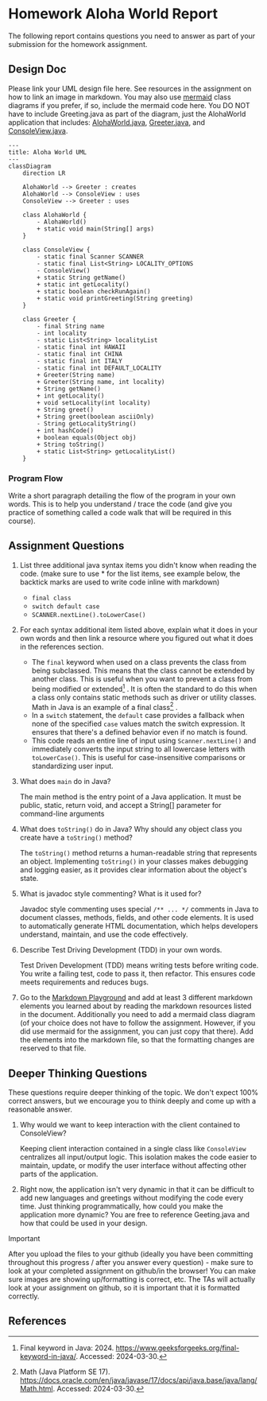 # Homework Aloha World Report

The following report contains questions you need to answer as part of your submission for the homework assignment. 


## Design Doc
Please link your UML design file here. See resources in the assignment on how to
link an image in markdown. You may also use [mermaid] class diagrams if you prefer, if so, include the mermaid code here.  You DO NOT have to include Greeting.java as part of the diagram, just the AlohaWorld application that includes: [AlohaWorld.java], [Greeter.java], and [ConsoleView.java].

```mermaid
---
title: Aloha World UML
---
classDiagram
    direction LR

    AlohaWorld --> Greeter : creates
    AlohaWorld --> ConsoleView : uses
    ConsoleView --> Greeter : uses

    class AlohaWorld {
        - AlohaWorld()
        + static void main(String[] args)
    }

    class ConsoleView {
        - static final Scanner SCANNER
        - static final List<String> LOCALITY_OPTIONS
        - ConsoleView()
        + static String getName()
        + static int getLocality()
        + static boolean checkRunAgain()
        + static void printGreeting(String greeting)
    }

    class Greeter {
        - final String name
        - int locality
        - static List<String> localityList
        - static final int HAWAII
        - static final int CHINA
        - static final int ITALY
        - static final int DEFAULT_LOCALITY
        + Greeter(String name)
        + Greeter(String name, int locality)
        + String getName()
        + int getLocality()
        + void setLocality(int locality)
        + String greet()
        + String greet(boolean asciiOnly)
        - String getLocalityString()
        + int hashCode()
        + boolean equals(Object obj)
        + String toString()
        + static List<String> getLocalityList()
    }

```


### Program Flow
Write a short paragraph detailing the flow of the program in your own words. This is to help you understand / trace the code (and give you practice of something called a code walk that will be required in this course).


## Assignment Questions

1. List three additional java syntax items you didn't know when reading the code.  (make sure to use * for the list items, see example below, the backtick marks are used to write code inline with markdown)
   
   * `final class`
   * `switch default case`
   * `SCANNER.nextLine().toLowerCase()`

2. For each syntax additional item listed above, explain what it does in your own words and then link a resource where you figured out what it does in the references section. 

    * The `final` keyword when used on a class prevents the class from being subclassed. This means that the class cannot be extended by another class. This is useful when you want to prevent a class from being modified or extended[^1] . It is often the standard to do this when a class only contains static methods such as driver or utility classes. Math in Java is an example of a final class[^2] .
    * In a `switch` statement, the `default` case provides a fallback when none of the specified `case` values match the switch expression. It ensures that there's a defined behavior even if no match is found.
    * This code reads an entire line of input using `Scanner.nextLine()` and immediately converts the input string to all lowercase letters with `toLowerCase()`. This is useful for case-insensitive comparisons or standardizing user input.

3. What does `main` do in Java? 

   The main method is the entry point of a Java application. It must be public, static, return void, and accept a String[] parameter for command-line arguments


4. What does `toString()` do in Java? Why should any object class you create have a `toString()` method?

   The `toString()` method returns a human-readable string that represents an object. Implementing `toString()` in your classes makes debugging and logging easier, as it provides clear information about the object's state.

5. What is javadoc style commenting? What is it used for? 

   Javadoc style commenting uses special `/** ... */` comments in Java to document classes, methods, fields, and other code elements.
   It is used to automatically generate HTML documentation, which helps developers understand, maintain, and use the code effectively.


6. Describe Test Driving Development (TDD) in your own words. 

   Test Driven Development (TDD) means writing tests before writing code. You write a failing test, code to pass it, then refactor. This ensures code meets requirements and reduces bugs.    

7. Go to the [Markdown Playground](MarkdownPlayground.md) and add at least 3 different markdown elements you learned about by reading the markdown resources listed in the document. Additionally you need to add a mermaid class diagram (of your choice does not have to follow the assignment. However, if you did use mermaid for the assignment, you can just copy that there). Add the elements into the markdown file, so that the formatting changes are reserved to that file. 


## Deeper Thinking Questions

These questions require deeper thinking of the topic. We don't expect 100% correct answers, but we encourage you to think deeply and come up with a reasonable answer. 


1. Why would we want to keep interaction with the client contained to ConsoleView?
   
   Keeping client interaction contained in a single class like `ConsoleView` centralizes all input/output logic. This isolation makes the code easier to maintain, update, or modify the user interface without affecting other parts of the application.


2. Right now, the application isn't very dynamic in that it can be difficult to add new languages and greetings without modifying the code every time. Just thinking programmatically,  how could you make the application more dynamic? You are free to reference Geeting.java and how that could be used in your design.



> [!IMPORTANT]
>  After you upload the files to your github (ideally you have been committing throughout this progress / after you answer every question) - make sure to look at your completed assignment on github/in the browser! You can make sure images are showing up/formatting is correct, etc. The TAs will actually look at your assignment on github, so it is important that it is formatted correctly.


## References

[^1]: Final keyword in Java: 2024. https://www.geeksforgeeks.org/final-keyword-in-java/. Accessed: 2024-03-30. 

[^2]: Math (Java Platform SE 17). https://docs.oracle.com/en/java/javase/17/docs/api/java.base/java/lang/Math.html. Accessed: 2024-03-30.


<!-- This is a comment, below this link the links in the document are placed here to make ti easier to read. This is an optional style for markdown, and often as a student you will include the links inline. for example [mermaid](https://mermaid.js.org/intro/syntax-reference.html) -->
[mermaid]: https://mermaid.js.org/intro/syntax-reference.html
[AlohaWorld.java]: src/main/java/student/AlohaWorld.java
[Greeter.java]: src/main/java/student/Greeter.java
[ConsoleView.java]: src/main/java/student/ConsoleView.java